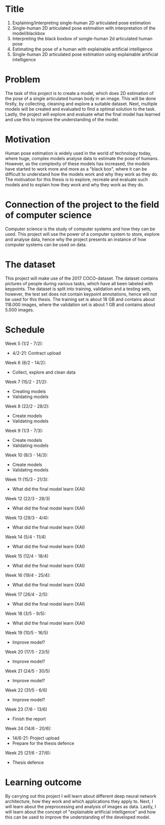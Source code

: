 # Title
 1. Explaining/Interpreting single-human 2D articulated pose estimation
 2. Single-human 2D articulated pose estimation with interpretation of the model/blackbox
 3. Interpreting the black boxbox of songle-human 2d articulated human pose
 4. Estimating the pose of a human with explainable artificial intelligence
 5. Single-human 2D articulated pose estimation using explainable artificial intelligence

# Problem
The task of this project is to create a model, which does 2D estimation of the pose of a single articulated human body in an image. This will be done firstly, by collecting, cleaning and explore a suitable dataset. Next, multiple models will be created and evaluated to find a optimal solution to the task. Lastly, the project will explore and evaluate what the final model has learned and use this to improve the understanding of the model.

# Motivation
Human pose estimation is widely used in the world of technology today, where huge, complex models analyse data to estimate the pose of humans. However, as the complexity of these models has increased, the models have started to work more and more as a "black box", where it can be difficult to understand how the models work and why they work as they do. The motivation for this thesis is to explore, recreate and evaluate such models and to explain how they work and why they work as they do. 

# Connection of the project to the field of computer science
Computer science is the study of computer systems and how they can be used. This project will use the power of a computer system to store, explore and analyse data, hence why the project presents an instance of how computer systems can be used on data.

# The dataset
This project will make use of the 2017 COCO-dataset. The dataset contains pictures of people during various tasks, which have all been labeled with keypoints. The dataset is split into training, validation and a testing sets, however, the test set does not contain keypoint annotations, hence will not be used for this thesis. The training set is about 18 GB and contains about 118.000 images, where the validation set is about 1 GB and contains about 5.000 images.

# Schedule
Week 5 (1/2 - 7/2):
 * 4/2-21: Contract upload

Week 6 (8/2 - 14/2):
 * Collect, explore and clean data

Week 7 (15/2 - 21/2):
 * Creating models
 * Validating models

Week 8 (22/2 - 28/2):
 * Create models
 * Validating models

Week 9 (1/3 - 7/3):
 * Create models
 * Validating models

Week 10 (8/3 - 14/3):
 * Create models
 * Validating models

Week 11 (15/3 - 21/3):
 * What did the final model learn (XAI)

Week 12 (22/3 - 28/3)
 * What did the final model learn (XAI)

Week 13 (29/3 - 4/4):
 * What did the final model learn (XAI)

Week 14 (5/4 - 11/4)
 * What did the final model learn (XAI)

Week 15 (12/4 - 18/4)
 * What did the final model learn (XAI)

Week 16 (19/4 - 25/4):
 * What did the final model learn (XAI)

Week 17 (26/4 - 2/5):
 * What did the final model learn (XAI)

Week 18 (3/5 - 9/5):
 * What did the final model learn (XAI)

Week 19 (10/5 - 16/5)
 * Improve model?

Week 20 (17/5 - 23/5)
 * Improve model?

Week 21 (24/5 - 30/5)
 * Improve model?

Week 22 (31/5 - 6/6)
 * Improve model?

Week 23 (7/6 - 13/6)
 * Finish the report

Week 24 (14/6 - 20/6):
 * 14/6-21: Project upload
 * Prepare for the thesis defence

Week 25 (21/6 - 27/6):
 * Thesis defence

# Learning outcome
By carrying out this project I will learn about different deep neural network architecture, how they work and which applications they apply to. Next, I will learn about the preprocessing and analysis of images as data. Lastly, I will learn about the concept of "explainable artificial intelligence" and how this can be used to improve the understanding of the developed model.